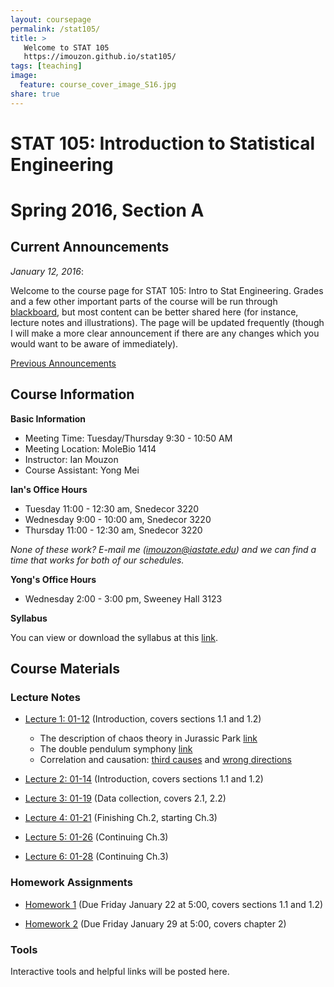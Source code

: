 ```yaml
---
layout: coursepage
permalink: /stat105/
title: >
   Welcome to STAT 105
   https://imouzon.github.io/stat105/
tags: [teaching]
image:
  feature: course_cover_image_S16.jpg
share: true
---
```


# STAT 105: Introduction to Statistical Engineering 

# Spring 2016, Section A

## Current Announcements

*January 12, 2016*:

Welcome to the course page for STAT 105: Intro to Stat Engineering. 
Grades and a few other important parts of the course will be run through [blackboard](https://bb.its.iastate.edu/), but most content can be better shared here (for instance, lecture notes and illustrations).
The page will be updated frequently (though I will make a more clear announcement if there are any changes which you would want to be aware of immediately).

[Previous Announcements](https://imouzon.github.io/stat105/announcements/)

## Course Information

**Basic Information**

-  Meeting Time: Tuesday/Thursday 9:30 - 10:50 AM
-  Meeting Location: MoleBio 1414
-  Instructor: Ian Mouzon
-  Course Assistant: Yong Mei

**Ian's Office Hours**

-  Tuesday 11:00 - 12:30 am, Snedecor 3220
-  Wednesday 9:00 - 10:00 am, Snedecor 3220
-  Thursday 11:00 - 12:30 am, Snedecor 3220

*None of these work? E-mail me (imouzon@iastate.edu) and we can find a time that works for both of our schedules.*

**Yong's Office Hours**

-  Wednesday 2:00 - 3:00 pm, Sweeney Hall 3123

**Syllabus**

You can view or download the syllabus at this [link](./syllabus_stat105_S16.pdf).


## Course Materials

### Lecture Notes

-  [Lecture 1: 01-12](./lectures/lecture1/lecture1.html) (Introduction, covers sections 1.1 and 1.2)
   -  The description of chaos theory in Jurassic Park [link](https://www.youtube.com/watch?v=5cVLUPwrSmU)
   -  The double pendulum symphony [link](https://www.youtube.com/watch?v=MtJLhb9yaPc)
   -  Correlation and causation: [third causes](https://en.wikipedia.org/wiki/Third-cause_fallacy) and [wrong directions](https://en.wikipedia.org/wiki/Wrong_direction)

-  [Lecture 2: 01-14](./lectures/lecture2/lecture2.html) (Introduction, covers sections 1.1 and 1.2)

-  [Lecture 3: 01-19](./lectures/lecture3/lecture3.html) (Data collection, covers 2.1, 2.2)

-  [Lecture 4: 01-21](./lectures/lecture4/lecture4.html) (Finishing Ch.2, starting Ch.3)

-  [Lecture 5: 01-26](./lectures/lecture5/lecture5.html) (Continuing Ch.3)

-  [Lecture 6: 01-28](./lectures/lecture6/lecture6.html) (Continuing Ch.3)

### Homework Assignments

-  [Homework 1](./hw/hw1/stat105_hw1.pdf) (Due Friday January 22 at 5:00, covers sections 1.1 and 1.2)

-  [Homework 2](./hw/hw2/stat105_hw2.pdf) (Due Friday January 29 at 5:00, covers chapter 2)

### Tools

Interactive tools and helpful links will be posted here.
